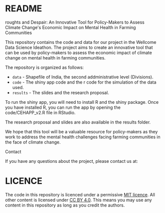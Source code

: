 # README

roughts and Despair: An Innovative Tool for Policy-Makers to Assess Climate Change's Economic Impact on Mental Health in Farming Communities

This repository contains the code and data for our project in the Wellcome Data Science Ideathon. The project aims to create an innovative tool that can be used by policy-makers to assess the economic impact of climate change on mental health in farming communities.

The repository is organized as follows:

* `data` - Shapefile of India, the second addministrative level (Divisions).
* `code` - The shiny app code and the r code for the simulation of the data used.
* `results` - The slides and the research proposal.

To run the shiny app, you will need to install R and the shiny package. Once you have installed R, you can run the app by opening the code/CEHAPP_v2.R file in RStudio.

The research proposal and slides are also available in the results folder.

We hope that this tool will be a valuable resource for policy-makers as they work to address the mental health challenges facing farming communities in the face of climate change.

Contact

If you have any questions about the project, please contact us at: 

# LICENCE

The code in this repository is licenced under a permissive [MIT licence](https://opensource.org/licenses/MIT). All other content is licensed under [CC BY 4.0](https://creativecommons.org/licenses/by/4.0/). This means you may use any content in this repository as long as you credit the authors.
